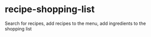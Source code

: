 # recipe-shopping-list
Search for recipes, add recipes to the menu,  add ingredients to the shopping list
